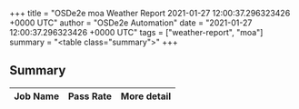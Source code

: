 +++
title = "OSDe2e moa Weather Report 2021-01-27 12:00:37.296323426 +0000 UTC"
author = "OSDe2e Automation"
date = "2021-01-27 12:00:37.296323426 +0000 UTC"
tags = ["weather-report", "moa"]
summary = "<table class=\"summary\"></table>"
+++
## Summary

| Job Name | Pass Rate | More detail |
|----------|-----------|-------------|



